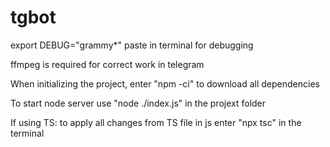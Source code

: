 # tgbot
export DEBUG="grammy*" paste in terminal for debugging

ffmpeg is required for correct work in telegram

When initializing the project, enter "npm -ci" to download all dependencies

To start node server use "node ./index.js" in the projext folder

If using TS: to apply all changes from TS file in js enter "npx tsc" in the terminal
